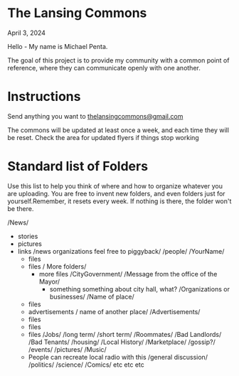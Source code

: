 # The Lansing Commons

April 3, 2024

Hello - My name is Michael Penta.

The goal of this project is to provide my community with a common point of reference, where they can communicate openly with one another. 


# Instructions

Send anything you want to thelansingcommons@gmail.com

The commons will be updated at least once a week, and each time they will be reset. Check the area for updated flyers if things stop working


# Standard list of Folders

Use this list to help you think of where and how to organize whatever you are uploading. You are free to invent new folders, and even folders just for yourself.Remember, it resets every week. If nothing is there, the folder won't be there.


/News/
- stories
- pictures
- links
	/news organizations feel free to piggyback/
/people/
  /YourName/
    - files 
    - files
    / More folders/
      - more files
/CityGovernment/
	/Message from the office of the Mayor/
		- something something about city hall, what? 
/Organizations or businesses/
  /Name of place/
    - files
    - advertisements 
  / name of another place/
/Advertisements/
  - files
  - files
  - files
/Jobs/
	/long term/
	/short term/
	/Roommates/
	/Bad Landlords/
	/Bad Tenants/
/housing/
/Local History/
/Marketplace/
/gossip?/
/events/
/pictures/
/Music/
  - People can recreate local radio with this
/general discussion/
/politics/
/science/
/Comics/
etc
etc
etc



